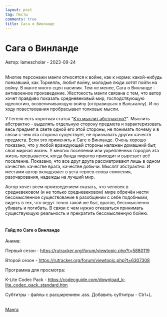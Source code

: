 ```yaml
---
layout: post
tag: Посты
comments: true
title: Сага о Винланде
---
```


# Сага о Винланде

Автор: lamescholar - 2023-09-24
<br><br>

Многие персонажи манги относятся к войне, как к норме: какой-нибудь поехавший, как Торкелль, любит войну, молодые люди хотят пойти на войну. В манге много сцен насилия. Тем не менее, Сага о Винланде - антивоенное произведение. Жестокость манги связана с тем, что автор хочет правдиво показать средневековый мир, господствующую идеологию, возвеличивающую войну (отправишься в Вальхаллу). И по ходу повествования пробрасывает толковые мысли.

У Гегеля есть короткая статья "[Кто мыслит абстрактно?](http://caute.ru/ilyenkov/tra/denkaba.html)". Мыслить абстрактно - выделять отдельную сторону предмета и характеризовать весь предмет в свете одной его этой стороны, не понимать почему и в связи с чем эта сторона существует, не признавать других качеств предмета. Если это применять к Саге о Винланде. Очень хорошо показано, что у любой враждующей стороны налажен домашний быт, своя мирная жизнь. У многих поселений или укреплённых городов эта жизнь прерывается, когда банда пиратов приходит и вырезает всё поселение. Показано, что все друг друга рассматривают лишь в одном качестве: качестве врага, качестве добычи. Мыслят абстрактно. И местами автор вкладывает в уста героев слова сомнения, разочарования, надежды на лучший мир.

Автор хочет всем произведением сказать, что человек в средневековом (и не только средневековом) мире обречён нести бессмысленное существование в разобщении с себе подобными, видеть в тех, что ведут точно такой же быт, врагов, бессмысленно убивать и погибать. В связи с чем нужно отказаться принимать существующую реальность и прекратить бессмысленную бойню.
<br><br>

#### Гайд по Саге о Винланде

Аниме:

Первый сезон - <https://rutracker.org/forum/viewtopic.php?t=5880119>

Второй сезон - <https://rutracker.org/forum/viewtopic.php?t=6307308>

Программа для просмотра:

K-Lite Codec Pack - <https://codecguide.com/download_k-lite_codec_pack_standard.htm>

Субтитры - файлы с расширением .ass. Добавить субтитры - Ctrl+L.
<br><br>

[Манга](/ru/manga)